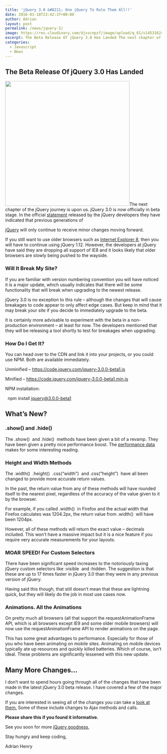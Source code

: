 ```yaml
---
title: 'jQuery 3.0 &#8211; One jQuery To Rule Them All!!'
date: 2016-01-18T23:42:37+00:00
author: Adrian
layout: post
permalink: /news/jquery-3/
image: https://res.cloudinary.com/djxscnpzf/image/upload/q_61/v1453162454/3.0_r5uwii.jpg
excerpt: The Beta Release Of jQuery 3.0 Has Landed The next chapter of the jQuery journey is upon us. jQuery 3.0 is now officially in beta stage. In the official statement released by the jQuery developers
categories:
  - Javascript
  - News
---
```

## The Beta Release Of jQuery 3.0 Has Landed

<img class="wp-image-361 alignright" src="https://res.cloudinary.com/djxscnpzf/image/upload/c_scale,w_400/v1453162451/kedW0qk_ebs6oh.jpg" alt="" width="400" height="400" />The next chapter of the jQuery journey is upon us. jQuery 3.0 is now officially in beta stage. In the official <a href="http://blog.jquery.com/2016/01/14/jquery-3-0-beta-released/" target="_blank">statement</a> released by the jQuery developers <!--more-->they have indicated that previous generations of 

<a href="https://hungryturtlecode.com/tutorials/jquery-keyboard-events/" target="_blank">jQuery</a> will only continue to receive minor changes moving forward.

If you still want to use older browsers such as <a href="https://hungryturtlecode.com/news/internet-explorer-is-gone/" target="_blank">Internet Explorer 8</a>, then you will have to continue using jQuery 1.12. However, the developers at jQuery have said they are dropping all support of IE8 and it looks likely that older browsers are slowly being pushed to the wayside.

### Will It Break My Site?

If you are familiar with version numbering convention you will have noticed it is a major update, which usually indicates that there will be some functionality that will break when upgrading to the newest release.

jQuery 3.0 is no exception to this rule &#8211; although the changes that will cause breakages to code appear to only affect edge cases. But keep in mind that it may break your site if you decide to immediately upgrade to the beta.

It is certainly more advisable to experiment with the beta in a non-production environment &#8211; at least for now. The developers mentioned that they will be releasing a tool shortly to test for breakages when upgrading.

### How Do I Get It?

You can head over to the CDN and link it into your projects, or you could use NPM. Both are available immediately.

Unminified &#8211; <a href="https://code.jquery.com/jquery-3.0.0-beta1.js" target="_blank">https://code.jquery.com/jquery-3.0.0-beta1.js</a>

Minified &#8211; <a href="https://code.jquery.com/jquery-3.0.0-beta1.min.js" target="_blank">https://code.jquery.com/jquery-3.0.0-beta1.min.js</a>

NPM installation:

<span class="lang:default decode:true crayon-inline">  npm install jquery@3.0.0-beta1</span>

## What&#8217;s New?

### .show() and .hide()

The <span class="lang:js decode:true crayon-inline ">.show()</span>  and <span class="lang:js decode:true crayon-inline ">.hide()</span>  methods have been given a bit of a revamp. They have been given a pretty nice performance boost. The <a href="http://jsperf.com/old-vs-new-show-hide/3" target="_blank">performance data</a> makes for some interesting reading.

### Height and Width Methods

The <span class="lang:js decode:true crayon-inline">.width()</span>  <span class="lang:default decode:true crayon-inline ">.height()</span>  <span class="lang:default decode:true crayon-inline ">.css(&#8220;width&#8221;)</span>  and <span class="lang:default decode:true crayon-inline ">.css(&#8220;height&#8221;)</span>  have all been changed to provide more accurate return values.

In the past, the return value from any of these methods will have rounded itself to the nearest pixel, regardless of the accuracy of the value given to it by the browser.

For example, if you called <span class="lang:js decode:true crayon-inline ">.width()</span>  in Firefox and the actual width that Firefox calculates was 1204.2px, the return value from <span class="lang:js decode:true crayon-inline ">.width()</span>  will have been 1204px.

However, all of these methods will return the exact value &#8211; decimals included. This won&#8217;t have a massive impact but it is a nice feature if you require very accurate measurements for your layouts.

### MOAR SPEED! For Custom Selectors

There have been significant speed increases to the notoriously taxing jQuery custom selectors like <span class="lang:default decode:true crayon-inline ">:visible</span>  and <span class="lang:default decode:true crayon-inline">:hidden</span>. The suggestion is that these are up to 17 times faster in jQuery 3.0 than they were in any previous version of jQuery.

Having said this though, that still doesn&#8217;t mean that these are lightning quick, but they will likely do the job in most use cases now.

### Animations. All the Animations

On pretty much all browsers (all that support the requestAnimationFrame API, which is all browsers except IE9 and some older mobile browsers) will now use the requestAnimationFrame API to render animations on the page.

This has some great advantages to performance. Especially for those of you who have been animating on mobile sites. Animating on mobile devices typically ate up resources and quickly killed batteries. Which of course, isn&#8217;t ideal. These problems are significantly lessened with this new update.

## Many More Changes&#8230;

I don&#8217;t want to spend hours going through all of the changes that have been made in the latest jQuery 3.0 beta release. I have covered a few of the major changes.

If you are interested in seeing all of the changes you can take a <a href="https://github.com/jquery/jquery/issues?q=is%3Aissue+milestone%3A3.0.0" target="_blank">look at them.</a> Some of these include changes to Ajax methods and calls.

**Please share this if you found it informative.**

See you soon for more [jQuery goodness](https://hungryturtlecode.com/tutorials/javascript-tuts/jquery-tuts/),

Stay hungry and keep coding,

Adrian Henry
